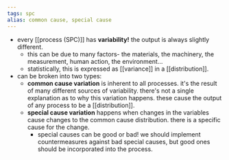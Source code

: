 ```yaml
---
tags: spc
alias: common cause, special cause
---
```


- every [[process (SPC)]] has **variability!** the output is always slightly different.
	- this can be due to many factors- the materials, the machinery, the measurement, human action, the environment...
	- statistically, this is expressed as [[variance]] in a [[distribution]].
- can be broken into two types:
	- **common cause variation** is inherent to all processes. it's the result of many different sources of variability. there's not a single explanation as to why this variation happens. these cause the output of any process to be a [[distribution]].
	- **special cause variation** happens when changes in the variables cause changes to the common cause distribution. there is a specific cause for the change.
		- special causes can be good or bad! we should implement countermeasures against bad special causes, but good ones should be incorporated into the process.